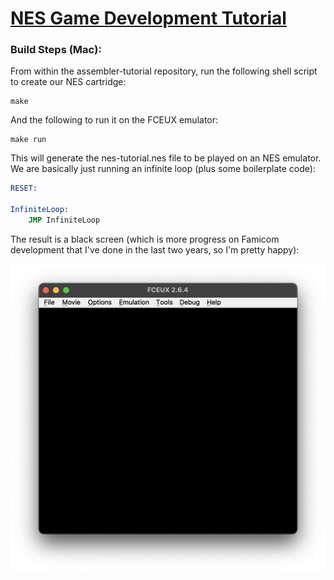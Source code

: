 # [**NES Game Development Tutorial**](nes-tutorial.asm)

### Build Steps (Mac):

From within the assembler-tutorial repository, run the following shell script to create our NES cartridge:

```commandline
make
```

And the following to run it on the FCEUX emulator:

```commandline
make run
```

This will generate the nes-tutorial.nes file to be played on an NES emulator. We are basically just running an infinite loop (plus some
boilerplate code):

```asm
RESET:

InfiniteLoop:
	JMP InfiniteLoop
```

The result is a black screen (which is more progress on Famicom development that I've done in the last two years, so I'm pretty happy):

![tutorial](assets/tutorial.png)